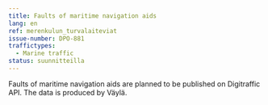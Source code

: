 ```yaml
---
title: Faults of maritime navigation aids
lang: en
ref: merenkulun_turvalaiteviat
issue-number: DPO-881
traffictypes:
  - Marine traffic
status: suunnitteilla
---
```


Faults of maritime navigation aids are planned to be published on Digitraffic API.
The data is produced by Väylä.